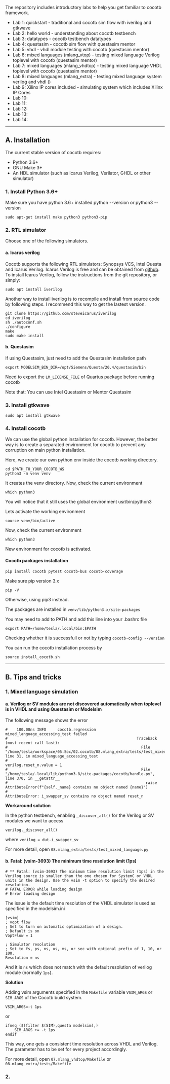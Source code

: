 The repository includes introductory labs to help you get familiar to cocotb framework. 

* Lab 1: quickstart - traditional and cocotb sim flow with iverilog and gtkwave
* Lab 2: hello world - understanding about cocotb testbench
* Lab 3: datatypes - cocotb testbench datatypes
* Lab 4: questasim - cocotb sim flow with questasim mentor
* Lab 5: vhdl - vhdl module testing with cocotb (questasim mentor)
* Lab 6: mixed languages (mlang_vtop) - testing mixed language Verilog toplevel with cocotb (questasim mentor)
* Lab 7: mixed languages (mlang_vhdtop) - testing mixed language VHDL toplevel with cocotb (questasim mentor)
* Lab 8: mixed languages (mlang_extra) - testing mixed language system verilog and vhdl ()
* Lab 9: Xilinx IP cores included - simulating system which includes Xilinx IP Cores
* Lab 10:
* Lab 11:
* Lab 12:
* Lab 13:
* Lab 14:

---
## A. Installation

The current stable version of cocotb requires:

* Python 3.6+
* GNU Make 3+
* An HDL simulator (such as Icarus Verilog, Verilator, GHDL or other simulator)

### 1. Install Python 3.6+

Make sure you have python 3.6+ installed python --version or python3 --version

`sudo apt-get install make python3 python3-pip`

### 2. RTL simulator

Choose one of the following simulators.

#### a. Icarus verilog

Cocotb supports the following RTL simulators: Synopsys VCS, Intel Questa and Icarus Verilog. Icarus Verilog is free and can be obtained from [github](https://github.com/steveicarus/iverilog). To install Icarus Verilog, follow the instructions from the git repository, or simply:

`sudo apt install iverilog`

Another way to install iverilog is to recompile and install from source code by following steps. I recommend this way to get the lastest version.

```
git clone https://github.com/steveicarus/iverilog
cd iverilog
sh ./autoconf.sh
./configure
make
sudo make install
```

#### b. Questasim
If using Questasim, just need to add the Questasim installation path

`export MODELSIM_BIN_DIR=/opt/Siemens/Questa/20.4/questasim/bin`

Need to export the `LM_LICENSE_FILE` of Quartus package before running cocotb

Note that: You can use Intel Questasim or Mentor Questasim

### 3. Install gtkwave

`sudo apt install gtkwave`


### 4. Install cocotb

We can use the global python installation for cocotb. However, the better way is to create a separated environment for cocotb to prevent any corruption on main python installation.

Here, we create our own python env inside the cocotb working directory.

```
cd $PATH_TO_YOUR_COCOTB_WS
python3 -m venv venv
```

It creates the venv directory. Now, check the current environment

`which python3`

You will notice that it still uses the global environment usr/bin/python3

Lets activate the working environment

`source venv/bin/active`

Now, check the current environment

`which python3`

New environment for cocotb is activated.

#### Cocotb packages installation

`pip install cocotb pytest cocotb-bus cocotb-coverage`

Make sure pip version 3.x

`pip -V`

Otherwise, using pip3 instead.

The packages are installed in `venv/lib/python3.x/site-packages`

You may need to add to PATH and add this line into your .bashrc file

`export PATH=/home/tesla/.local/bin:$PATH`

Checking whether it is successfull or not by typing `cocotb-config --version`

You can run the cocotb installation process by

`source install_cocotb.sh`

---
## B. Tips and tricks

### 1. Mixed language simulation

#### a. Verilog or SV modules are not discovered automatically when toplevel is in VHDL and using Questasim or Modelsim

The following message shows the error

```
#    100.00ns INFO     cocotb.regression                  mixed_language_accessing_test failed
#                                                         Traceback (most recent call last):
#                                                           File "/home/tesla/workspace/05.Soc/02.cocotb/08.mlang_extra/tests/test_mixed_language.py", line 31, in mixed_language_accessing_test
#                                                             verilog.reset_n.value = 1
#                                                           File "/home/tesla/.local/lib/python3.8/site-packages/cocotb/handle.py", line 370, in __getattr__
#                                                             raise AttributeError(f"{self._name} contains no object named {name}")
#                                                         AttributeError: i_swapper_sv contains no object named reset_n
```

<strong>Workaround solution</strong>

In the python testbench, enabling `_discover_all()` for the Verilog or SV modules we want to access

```
verilog._discover_all()
```

where `verilog = dut.i_swapper_sv`

For more detail, open `08.mlang_extra/tests/test_mixed_language.py`

#### b. Fatal: (vsim-3693) The minimum time resolution limit (1ps) 

```
# ** Fatal: (vsim-3693) The minimum time resolution limit (1ps) in the Verilog source is smaller than the one chosen for SystemC or VHDL units in the design. Use the vsim -t option to specify the desired resolution.
# FATAL ERROR while loading design
# Error loading design
```

The issue is the default time resolution of the VHDL simulator is used as specified in the modelsim.ini

```
[vsim]
; vopt flow
; Set to turn on automatic optimization of a design.
; Default is on
VoptFlow = 1

; Simulator resolution
; Set to fs, ps, ns, us, ms, or sec with optional prefix of 1, 10, or 100.
Resolution = ns
```

And it is `ns` which does not match with the default resolution of verilog module (normally `1ps`). 

<strong>Solution </strong>

Adding vsim arguments specified in the `Makefile` variable `VSIM_ARGS` or `SIM_ARGS` of the Cocotb build system.

```
VSIM_ARGS=-t 1ps
```

or 

```
ifneq ($(filter $(SIM),questa modelsim),)
    SIM_ARGS += -t 1ps
endif
```

This way, one gets a consistent time resolution across VHDL and Verilog. The parameter has to be set for every project accordingly.

For more detail, open `07.mlang_vhdtop/Makefile`  or  `08.mlang_extra/tests/Makefile`

### 2. 